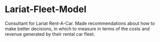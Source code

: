 # Lariat-Fleet-Model
Consultant for Lariat Rent-A-Car. Made recommendations about how to make better decisions, in which to measure in terms of the costs and revenue generated by their rental car fleet.
